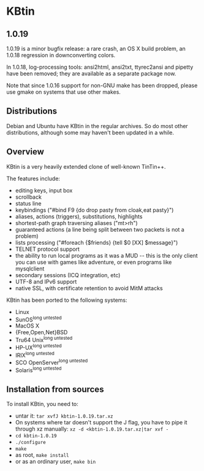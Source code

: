KBtin
=====

1.0.19
------

1.0.19 is a minor bugfix release: a rare crash, an OS X build problem, an 1.0.18 regression in downconverting colors.

In 1.0.18, log-processing tools: ansi2html, ansi2txt, ttyrec2ansi and
pipetty have been removed; they are available as a separate package now.

Note that since 1.0.16 support for non-GNU make has been dropped, please use
gmake on systems that use other makes.

Distributions
-------------

Debian and Ubuntu have KBtin in the regular archives.  So do most other
distributions, although some may haven't been updated in a while.

Overview
--------

KBtin is a very heavily extended clone of well-known TinTin++.

The features include:
* editing keys, input box
* scrollback
* status line
* keybindings ("#bind F9 {do drop pasty from cloak,eat pasty}")
* aliases, actions (triggers), substitutions, highlights
* shortest-path graph traversing aliases ("mt>rh")
* guaranteed actions (a line being split between two packets is not a problem)
* lists processing ("#foreach {$friends} {tell $0 [XX] $message}")
* TELNET protocol support
* the ability to run local programs as it was a MUD -- this is the only client you can use with games like adventure, or even programs like mysqlclient
* secondary sessions (ICQ integration, etc)
* UTF-8 and IPv6 support
* native SSL, with certificate retention to avoid MitM attacks

KBtin has been ported to the following systems:

* Linux
* SunOS<sup>long untested</sup>
* MacOS X
* {Free,Open,Net}BSD
* Tru64 Unix<sup>long untested</sup>
* HP-UX<sup>long untested</sup>
* IRIX<sup>long untested</sup>
* SCO OpenServer<sup>long untested</sup>
* Solaris<sup>long untested</sup>

Installation from sources
-------------------------

To install KBtin, you need to:

* untar it: `tar xvfJ kbtin-1.0.19.tar.xz`
* On systems where tar doesn't support the J flag, you have to pipe it through xz manually: `xz -d <kbtin-1.0.19.tar.xz|tar xvf -`
* `cd kbtin-1.0.19`
* `./configure`
* `make`
* as root, `make install`
* or as an ordinary user, `make bin`
